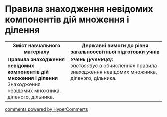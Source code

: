 <div id="hypercomments_widget" class="js-hypercomments-widget invisible"></div>

# Правила знаходження невідомих компонентів дій множення і ділення
<table>
  <tr>
    <td width="40%" align="center"><b>Зміст навчального матеріалу<b></td>
    <td width="60%" align="center"><b>Державні вимоги до рівня загальноосвітньої підготовки учнів</b></td>
  </tr>
  <tr>
    <td width="40%" style="vertical-align:top !important;"><b>Правила знаходження невідомих компонентів дій множення і ділення</b><br>
Знаходження невідомих множника, діленого, дільника.<br></td>
    <td width="60%" style="vertical-align:top !important;"><i><b>Учень (учениця):</b></i><br>
<i>застосовує</i> в обчисленнях правила знаходження невідомих  множника, діленого, дільника.<br></td>
  </tr>
</table>

<div class="js-hypercomments-container">
    <a href="http://hypercomments.com" class="hc-link" title="comments widget">comments powered by HyperComments</a>
</div>
